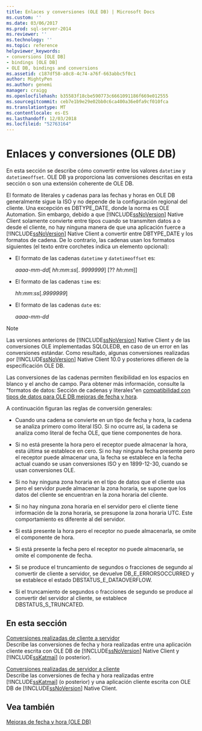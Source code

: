 ```yaml
---
title: Enlaces y conversiones (OLE DB) | Microsoft Docs
ms.custom: ''
ms.date: 03/06/2017
ms.prod: sql-server-2014
ms.reviewer: ''
ms.technology: ''
ms.topic: reference
helpviewer_keywords:
- conversions [OLE DB]
- bindings [OLE DB]
- OLE DB, bindings and conversions
ms.assetid: c187df58-a8c8-4c74-a76f-663abbc5f0c1
author: MightyPen
ms.author: genemi
manager: craigg
ms.openlocfilehash: b35583f18cbe590773c6661091186f669e012555
ms.sourcegitcommit: ceb7e1b9e29e02bb0c6ca400a36e0fa9cf010fca
ms.translationtype: MT
ms.contentlocale: es-ES
ms.lasthandoff: 12/03/2018
ms.locfileid: "52763164"
---
```

# <a name="bindings-and-conversions-ole-db"></a>Enlaces y conversiones (OLE DB)
  En esta sección se describe cómo convertir entre los valores `datetime` y `datetimeoffset`. OLE DB ya proporciona las conversiones descritas en esta sección o son una extensión coherente de OLE DB.  
  
 El formato de literales y cadenas para las fechas y horas en OLE DB generalmente sigue la ISO y no depende de la configuración regional del cliente. Una excepción es DBTYPE_DATE, donde la norma es OLE Automation. Sin embargo, debido a que [!INCLUDE[ssNoVersion](../../includes/ssnoversion-md.md)] Native Client solamente convierte entre tipos cuando se transmiten datos a o desde el cliente, no hay ninguna manera de que una aplicación fuerce a [!INCLUDE[ssNoVersion](../../includes/ssnoversion-md.md)] Native Client a convertir entre DBTYPE_DATE y los formatos de cadena. De lo contrario, las cadenas usan los formatos siguientes (el texto entre corchetes indica un elemento opcional):  
  
-   El formato de las cadenas `datetime` y `datetimeoffset` es:  
  
     *aaaa*-*mm*-*dd*[ *hh*:*mm*:*ss*[. *9999999*] [?? *hh*:*mm*]]  
  
-   El formato de las cadenas `time` es:  
  
     *hh*:*mm*:*ss*[.*9999999*]  
  
-   El formato de las cadenas `date` es:  
  
     *aaaa*-*mm*-*dd*  
  
> [!NOTE]  
>  Las versiones anteriores de [!INCLUDE[ssNoVersion](../../includes/ssnoversion-md.md)] Native Client y de las conversiones OLE implementadas SQLOLEDB, en caso de un error en las conversiones estándar. Como resultado, algunas conversiones realizadas por [!INCLUDE[ssNoVersion](../../includes/ssnoversion-md.md)] Native Client 10.0 y posteriores difieren de la especificación OLE DB.  
  
 Las conversiones de las cadenas permiten flexibilidad en los espacios en blanco y el ancho de campo. Para obtener más información, consulte la "formatos de datos: Sección de cadenas y literales"en [compatibilidad con tipos de datos para OLE DB mejoras de fecha y hora](data-type-support-for-ole-db-date-and-time-improvements.md).  
  
 A continuación figuran las reglas de conversión generales:  
  
-   Cuando una cadena se convierte en un tipo de fecha y hora, la cadena se analiza primero como literal ISO. Si no ocurre así, la cadena se analiza como literal de fecha OLE, que tiene componentes de hora.  
  
-   Si no está presente la hora pero el receptor puede almacenar la hora, esta última se establece en cero. Si no hay ninguna fecha presente pero el receptor puede almacenar una, la fecha se establece en la fecha actual cuando se usan conversiones ISO y en 1899-12-30, cuando se usan conversiones OLE.  
  
-   Si no hay ninguna zona horaria en el tipo de datos que el cliente usa pero el servidor puede almacenar la zona horaria, se supone que los datos del cliente se encuentran en la zona horaria del cliente.  
  
-   Si no hay ninguna zona horaria en el servidor pero el cliente tiene información de la zona horaria, se presupone la zona horaria UTC. Este comportamiento es diferente al del servidor.  
  
-   Si está presente la hora pero el receptor no puede almacenarla, se omite el componente de hora.  
  
-   Si está presente la fecha pero el receptor no puede almacenarla, se omite el componente de fecha.  
  
-   Si se produce el truncamiento de segundos o fracciones de segundo al convertir de cliente a servidor, se devuelve DB_E_ERRORSOCCURRED y se establece el estado DBSTATUS_E_DATAOVERFLOW.  
  
-   Si el truncamiento de segundos o fracciones de segundo se produce al convertir del servidor al cliente, se establece DBSTATUS_S_TRUNCATED.  
  
## <a name="in-this-section"></a>En esta sección  
 [Conversiones realizadas de cliente a servidor](conversions-performed-from-client-to-server.md)  
 Describe las conversiones de fecha y hora realizadas entre una aplicación cliente escrita con OLE DB de [!INCLUDE[ssNoVersion](../../includes/ssnoversion-md.md)] Native Client y [!INCLUDE[ssKatmai](../../includes/sskatmai-md.md)] (o posterior).  
  
 [Conversiones realizadas de servidor a cliente](conversions-performed-from-server-to-client.md)  
 Describe las conversiones de fecha y hora realizadas entre [!INCLUDE[ssKatmai](../../includes/sskatmai-md.md)] (o posterior) y una aplicación cliente escrita con OLE DB de [!INCLUDE[ssNoVersion](../../includes/ssnoversion-md.md)] Native Client.  
  
## <a name="see-also"></a>Vea también  
 [Mejoras de fecha y hora &#40;OLE DB&#41;](date-and-time-improvements-ole-db.md)  
  
  
